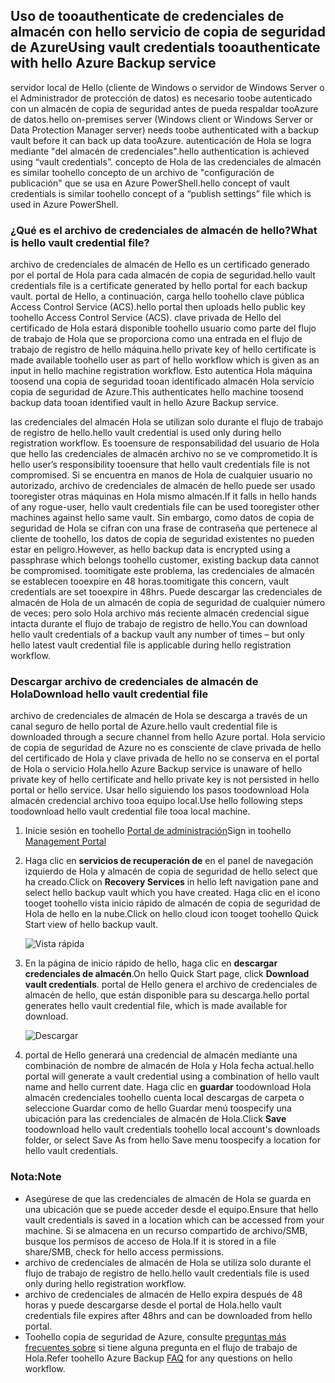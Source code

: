 ## <a name="using-vault-credentials-tooauthenticate-with-hello-azure-backup-service"></a><span data-ttu-id="9e0c1-101">Uso de tooauthenticate de credenciales de almacén con hello servicio de copia de seguridad de Azure</span><span class="sxs-lookup"><span data-stu-id="9e0c1-101">Using vault credentials tooauthenticate with hello Azure Backup service</span></span>
<span data-ttu-id="9e0c1-102">servidor local de Hello (cliente de Windows o servidor de Windows Server o el Administrador de protección de datos) es necesario toobe autenticado con un almacén de copia de seguridad antes de pueda respaldar tooAzure de datos.</span><span class="sxs-lookup"><span data-stu-id="9e0c1-102">hello on-premises server (Windows client or Windows Server or Data Protection Manager server) needs toobe authenticated with a backup vault before it can back up data tooAzure.</span></span> <span data-ttu-id="9e0c1-103">autenticación de Hola se logra mediante "del almacén de credenciales".</span><span class="sxs-lookup"><span data-stu-id="9e0c1-103">hello authentication is achieved using “vault credentials”.</span></span> <span data-ttu-id="9e0c1-104">concepto de Hola de las credenciales de almacén es similar toohello concepto de un archivo de "configuración de publicación" que se usa en Azure PowerShell.</span><span class="sxs-lookup"><span data-stu-id="9e0c1-104">hello concept of vault credentials is similar toohello concept of a “publish settings” file which is used in Azure PowerShell.</span></span>

### <a name="what-is-hello-vault-credential-file"></a><span data-ttu-id="9e0c1-105">¿Qué es el archivo de credenciales de almacén de hello?</span><span class="sxs-lookup"><span data-stu-id="9e0c1-105">What is hello vault credential file?</span></span>
<span data-ttu-id="9e0c1-106">archivo de credenciales de almacén de Hello es un certificado generado por el portal de Hola para cada almacén de copia de seguridad.</span><span class="sxs-lookup"><span data-stu-id="9e0c1-106">hello vault credentials file is a certificate generated by hello portal for each backup vault.</span></span> <span data-ttu-id="9e0c1-107">portal de Hello, a continuación, carga hello toohello clave pública Access Control Service (ACS).</span><span class="sxs-lookup"><span data-stu-id="9e0c1-107">hello portal then uploads hello public key toohello Access Control Service (ACS).</span></span> <span data-ttu-id="9e0c1-108">clave privada de Hello del certificado de Hola estará disponible toohello usuario como parte del flujo de trabajo de Hola que se proporciona como una entrada en el flujo de trabajo de registro de hello máquina.</span><span class="sxs-lookup"><span data-stu-id="9e0c1-108">hello private key of hello certificate is made available toohello user as part of hello workflow which is given as an input in hello machine registration workflow.</span></span> <span data-ttu-id="9e0c1-109">Esto autentica Hola máquina toosend una copia de seguridad tooan identificado almacén Hola servicio copia de seguridad de Azure.</span><span class="sxs-lookup"><span data-stu-id="9e0c1-109">This authenticates hello machine toosend backup data tooan identified vault in hello Azure Backup service.</span></span>

<span data-ttu-id="9e0c1-110">las credenciales del almacén Hola se utilizan solo durante el flujo de trabajo de registro de hello.</span><span class="sxs-lookup"><span data-stu-id="9e0c1-110">hello vault credential is used only during hello registration workflow.</span></span> <span data-ttu-id="9e0c1-111">Es tooensure de responsabilidad del usuario de Hola que hello las credenciales de almacén archivo no se ve comprometido.</span><span class="sxs-lookup"><span data-stu-id="9e0c1-111">It is hello user’s responsibility tooensure that hello vault credentials file is not compromised.</span></span> <span data-ttu-id="9e0c1-112">Si se encuentra en manos de Hola de cualquier usuario no autorizado, archivo de credenciales de almacén de hello puede ser usado tooregister otras máquinas en Hola mismo almacén.</span><span class="sxs-lookup"><span data-stu-id="9e0c1-112">If it falls in hello hands of any rogue-user, hello vault credentials file can be used tooregister other machines against hello same vault.</span></span> <span data-ttu-id="9e0c1-113">Sin embargo, como datos de copia de seguridad de Hola se cifran con una frase de contraseña que pertenece al cliente de toohello, los datos de copia de seguridad existentes no pueden estar en peligro.</span><span class="sxs-lookup"><span data-stu-id="9e0c1-113">However, as hello backup data is encrypted using a passphrase which belongs toohello customer, existing backup data cannot be compromised.</span></span> <span data-ttu-id="9e0c1-114">toomitigate este problema, las credenciales de almacén se establecen tooexpire en 48 horas.</span><span class="sxs-lookup"><span data-stu-id="9e0c1-114">toomitigate this concern, vault credentials are set tooexpire in 48hrs.</span></span> <span data-ttu-id="9e0c1-115">Puede descargar las credenciales de almacén de Hola de un almacén de copia de seguridad de cualquier número de veces: pero solo Hola archivo más reciente almacén credencial sigue intacta durante el flujo de trabajo de registro de hello.</span><span class="sxs-lookup"><span data-stu-id="9e0c1-115">You can download hello vault credentials of a backup vault any number of times – but only hello latest vault credential file is applicable during hello registration workflow.</span></span>

### <a name="download-hello-vault-credential-file"></a><span data-ttu-id="9e0c1-116">Descargar archivo de credenciales de almacén de Hola</span><span class="sxs-lookup"><span data-stu-id="9e0c1-116">Download hello vault credential file</span></span>
<span data-ttu-id="9e0c1-117">archivo de credenciales de almacén de Hola se descarga a través de un canal seguro de hello portal de Azure.</span><span class="sxs-lookup"><span data-stu-id="9e0c1-117">hello vault credential file is downloaded through a secure channel from hello Azure portal.</span></span> <span data-ttu-id="9e0c1-118">Hola servicio de copia de seguridad de Azure no es consciente de clave privada de hello del certificado de Hola y clave privada de hello no se conserva en el portal de Hola o servicio Hola.</span><span class="sxs-lookup"><span data-stu-id="9e0c1-118">hello Azure Backup service is unaware of hello private key of hello certificate and hello private key is not persisted in hello portal or hello service.</span></span> <span data-ttu-id="9e0c1-119">Usar hello siguiendo los pasos toodownload Hola almacén credencial archivo tooa equipo local.</span><span class="sxs-lookup"><span data-stu-id="9e0c1-119">Use hello following steps toodownload hello vault credential file tooa local machine.</span></span>

1. <span data-ttu-id="9e0c1-120">Inicie sesión en toohello [Portal de administración](https://manage.windowsazure.com/)</span><span class="sxs-lookup"><span data-stu-id="9e0c1-120">Sign in toohello [Management Portal](https://manage.windowsazure.com/)</span></span>
2. <span data-ttu-id="9e0c1-121">Haga clic en **servicios de recuperación de** en el panel de navegación izquierdo de Hola y almacén de copia de seguridad de hello select que ha creado.</span><span class="sxs-lookup"><span data-stu-id="9e0c1-121">Click on **Recovery Services** in hello left navigation pane and select hello backup vault which you have created.</span></span> <span data-ttu-id="9e0c1-122">Haga clic en el icono tooget toohello vista inicio rápido de almacén de copia de seguridad de Hola de hello en la nube.</span><span class="sxs-lookup"><span data-stu-id="9e0c1-122">Click on hello cloud icon tooget toohello Quick Start view of hello backup vault.</span></span>
   
   ![Vista rápida](./media/backup-download-credentials/quickview.png)
3. <span data-ttu-id="9e0c1-124">En la página de inicio rápido de hello, haga clic en **descargar credenciales de almacén**.</span><span class="sxs-lookup"><span data-stu-id="9e0c1-124">On hello Quick Start page, click **Download vault credentials**.</span></span> <span data-ttu-id="9e0c1-125">portal de Hello genera el archivo de credenciales de almacén de hello, que están disponible para su descarga.</span><span class="sxs-lookup"><span data-stu-id="9e0c1-125">hello  portal generates hello vault credential file, which is made available for download.</span></span>
   
   ![Descargar](./media/backup-download-credentials/downloadvc.png)
4. <span data-ttu-id="9e0c1-127">portal de Hello generará una credencial de almacén mediante una combinación de nombre de almacén de Hola y Hola fecha actual.</span><span class="sxs-lookup"><span data-stu-id="9e0c1-127">hello portal will generate a vault credential using a combination of hello vault name and hello current date.</span></span> <span data-ttu-id="9e0c1-128">Haga clic en **guardar** toodownload Hola almacén credenciales toohello cuenta local descargas de carpeta o seleccione Guardar como de hello Guardar menú toospecify una ubicación para las credenciales de almacén de Hola.</span><span class="sxs-lookup"><span data-stu-id="9e0c1-128">Click **Save** toodownload hello vault credentials toohello local account's downloads folder, or select Save As from hello Save menu toospecify a location for hello vault credentials.</span></span>

### <a name="note"></a><span data-ttu-id="9e0c1-129">Nota:</span><span class="sxs-lookup"><span data-stu-id="9e0c1-129">Note</span></span>
* <span data-ttu-id="9e0c1-130">Asegúrese de que las credenciales de almacén de Hola se guarda en una ubicación que se puede acceder desde el equipo.</span><span class="sxs-lookup"><span data-stu-id="9e0c1-130">Ensure that hello vault credentials is saved in a location which can be accessed from your machine.</span></span> <span data-ttu-id="9e0c1-131">Si se almacena en un recurso compartido de archivo/SMB, busque los permisos de acceso de Hola.</span><span class="sxs-lookup"><span data-stu-id="9e0c1-131">If it is stored in a file share/SMB, check for hello access permissions.</span></span>
* <span data-ttu-id="9e0c1-132">archivo de credenciales de almacén de Hola se utiliza solo durante el flujo de trabajo de registro de hello.</span><span class="sxs-lookup"><span data-stu-id="9e0c1-132">hello vault credentials file is used only during hello registration workflow.</span></span>
* <span data-ttu-id="9e0c1-133">archivo de credenciales de almacén de Hello expira después de 48 horas y puede descargarse desde el portal de Hola.</span><span class="sxs-lookup"><span data-stu-id="9e0c1-133">hello vault credentials file expires after 48hrs and can be downloaded from hello portal.</span></span>
* <span data-ttu-id="9e0c1-134">Toohello copia de seguridad de Azure, consulte [preguntas más frecuentes sobre](../articles/backup/backup-azure-backup-faq.md) si tiene alguna pregunta en el flujo de trabajo de Hola.</span><span class="sxs-lookup"><span data-stu-id="9e0c1-134">Refer toohello Azure Backup [FAQ](../articles/backup/backup-azure-backup-faq.md) for any questions on hello workflow.</span></span>

